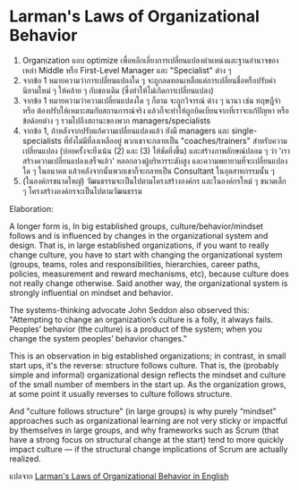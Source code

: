 # Larman's Laws of Organizational Behavior

1. Organization แอบ optimize เพื่อหลีกเลี่ยงการเปลี่ยนแปลงตำแหน่งและฐานอำนาจของเหล่า Middle หรือ First-Level Manager และ "Specialist" ต่าง ๆ
1. จากข้อ 1 หมายความว่าการเปลี่ยนแปลงใด ๆ จะถูกลดทอนเหลือแค่การเปลี่ยนชื่อหรือปรับคำนิยามใหม่ ๆ ให้คล้าย ๆ กับของเดิม (ซึ่งทำให้ไม่เกิดการเปลี่ยนแปลง)
1. จากข้อ 1 หมายความว่าความเปลี่ยนแปลงใด ๆ ก็ตาม จะถูกวิจารณ์ ต่าง ๆ นานา เช่น ทฤษฎีจ๋า หรือ ต้องปรับให้เหมาะสมกับสถานการณ์จริง แล้วก็จะทำให้ถูกบิดเบียนจากที่เราจะแก้ปัญหา หรือข้อด้อยต่าง ๆ รวมไปถึงสถานะของพวก managers/specialists
1. จากข้อ 1, ถ้าหลังจากปรับแก้ความเปลี่ยนแปลงแล้ว ยังมี managers และ single-specialists ที่ยังไม่มีที่ลงเหลืออยู่ พวกเขาจะกลายเป็น "coaches/trainers" สำหรับความเปลี่ยนแปลง (บ่อยครั้งจะยิ่งเน้น (2) และ (3) ให้ชัดยิ่งขึ้น) และสร้างภาพลักษณ์ปลอม ๆ ว่า 'เราสร้างความเปลี่ยนแปลงเสร็จแล้ว' หลอกลวงผู้บริหารระดับสูง และความพยายามที่จะเปลี่ยนแปลงใด ๆ ในอนาคต แล้วหลังจากนั้นพวกเขาก็จะกลายเป็น Consultant ในอุตสาหกรรมนั้น ๆ
1. (ในองค์กรขนาดใหญ่) วัฒนธรรมจะเป็นไปตามโครงสร้างองค์กร และในองค์กรใหม่ ๆ ขนาดเล็ก ๆ โครงสร้างองค์กรจะเป็นไปตามวัฒนธรรม

Elaboration:

A longer form is, In big established groups, culture/behavior/mindset follows and is influenced by changes in the organizational system and design. That is, in large established organizations, if you want to really change culture, you have to start with changing the organizational system (groups, teams, roles and responsibilities, hierarchies, career paths, policies, measurement and reward mechanisms, etc), because culture does not really change otherwise. Said another way, the organizational system is strongly influential on mindset and behavior.

The systems-thinking advocate John Seddon also observed this: "Attempting to change an organization’s culture is a folly, it always fails. Peoples’ behavior (the culture) is a product of the system; when you change the system peoples’ behavior changes."

This is an observation in big established organizations; in contrast, in small start ups, it's the reverse: structure follows culture. That is, the (probably simple and informal) organizational design reflects the mindset and culture of the small number of members in the start up. As the organization grows, at some point it usually reverses to culture follows structure.

And "culture follows structure" (in large groups) is why purely “mindset” approaches such as organizational learning are not very sticky or impactful by themselves in large groups, and why frameworks such as Scrum (that have a strong focus on structural change at the start) tend to more quickly impact culture — if the structural change implications of Scrum are actually realized.

แปลจาก [Larman's Laws of Organizational Behavior in English](https://www.craiglarman.com/wiki/index.php?title=Larman%27s_Laws_of_Organizational_Behavior)
